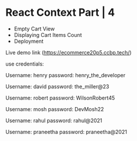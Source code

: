 # React Context Part | 4

- Empty Cart View
- Displaying Cart Items Count
- Deployment


Live demo link (https://ecommerce20p5.ccbp.tech/)

use credentials:

Username: henry
password: henry_the_developer

Username: david
password: the_miller@23

Username: robert
password: WilsonRobert45

Username: mosh
password: DevMosh22

Username: rahul
password: rahul@2021

Username: praneetha
password: praneetha@2021

